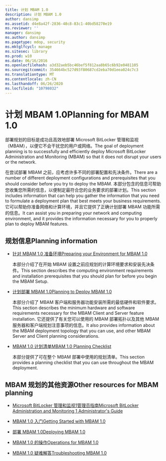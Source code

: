 ```yaml
---
title: 计划 MBAM 1.0
description: 计划 MBAM 1.0
author: dansimp
ms.assetid: d4e8a42f-2836-48c8-83c1-40bd58270e19
ms.reviewer: ''
manager: dansimp
ms.author: dansimp
ms.pagetype: mdop, security
ms.mktglfcycl: manage
ms.sitesec: library
ms.prod: w10
ms.date: 06/16/2016
ms.openlocfilehash: a3d32aeb5bc46bef5f812aa8b65c6b92e0481105
ms.sourcegitcommit: 354664bc527d93f80687cd2eba70d1eea024c7c3
ms.translationtype: MT
ms.contentlocale: zh-CN
ms.lasthandoff: 06/26/2020
ms.locfileid: "10798032"
---
```

# <span data-ttu-id="35eab-103">计划 MBAM 1.0</span><span class="sxs-lookup"><span data-stu-id="35eab-103">Planning for MBAM 1.0</span></span>


<span data-ttu-id="35eab-104">部署规划的目标是成功且高效地部署 Microsoft BitLocker 管理和监视（MBAM），以便它不会干扰您的用户或网络。</span><span class="sxs-lookup"><span data-stu-id="35eab-104">The goal of deployment planning is to successfully and efficiently deploy Microsoft BitLocker Administration and Monitoring (MBAM) so that it does not disrupt your users or the network.</span></span>

<span data-ttu-id="35eab-105">在尝试部署 MBAM 之前，应考虑许多不同的部署配置和先决条件。</span><span class="sxs-lookup"><span data-stu-id="35eab-105">There are a number of different deployment configurations and prerequisites that you should consider before you try to deploy the MBAM.</span></span> <span data-ttu-id="35eab-106">本部分包含的信息可帮助您收集您所需的信息，以便制定最符合您的业务要求的部署计划。</span><span class="sxs-lookup"><span data-stu-id="35eab-106">This section includes information that can help you gather the information that you need to formulate a deployment plan that best meets your business requirements.</span></span> <span data-ttu-id="35eab-107">它可以帮助你准备网络和计算环境，并且它提供了正确计划部署 MBAM 功能所需的信息。</span><span class="sxs-lookup"><span data-stu-id="35eab-107">It can assist you in preparing your network and computing environment, and it provides the information necessary for you to properly plan to deploy MBAM features.</span></span>

## <span data-ttu-id="35eab-108">规划信息</span><span class="sxs-lookup"><span data-stu-id="35eab-108">Planning information</span></span>


-   [<span data-ttu-id="35eab-109">针对 MBAM 1.0 准备环境</span><span class="sxs-lookup"><span data-stu-id="35eab-109">Preparing your Environment for MBAM 1.0</span></span>](preparing-your-environment-for-mbam-10.md)

    <span data-ttu-id="35eab-110">本部分介绍了在开始 MBAM 设置之前应规划的计算环境要求和安装先决条件。</span><span class="sxs-lookup"><span data-stu-id="35eab-110">This section describes the computing environment requirements and installation prerequisites that you should plan for before you begin the MBAM Setup.</span></span>

-   [<span data-ttu-id="35eab-111">计划部署 MBAM 1.0</span><span class="sxs-lookup"><span data-stu-id="35eab-111">Planning to Deploy MBAM 1.0</span></span>](planning-to-deploy-mbam-10.md)

    <span data-ttu-id="35eab-112">本部分介绍了 MBAM 客户端和服务器功能安装所需的最低硬件和软件要求。</span><span class="sxs-lookup"><span data-stu-id="35eab-112">This section describes the minimum hardware and software requirements necessary for the MBAM Client and Server feature installation.</span></span> <span data-ttu-id="35eab-113">它还提供了有关您可以使用的 MBAM 部署拓扑以及其他 MBAM 服务器和客户端规划注意事项的信息。</span><span class="sxs-lookup"><span data-stu-id="35eab-113">It also provides information about the MBAM deployment topology that you can use, and other MBAM Server and Client planning considerations.</span></span>

-   [<span data-ttu-id="35eab-114">MBAM 1.0 计划清单</span><span class="sxs-lookup"><span data-stu-id="35eab-114">MBAM 1.0 Planning Checklist</span></span>](mbam-10-planning-checklist.md)

    <span data-ttu-id="35eab-115">本部分提供了可在整个 MBAM 部署中使用的规划清单。</span><span class="sxs-lookup"><span data-stu-id="35eab-115">This section provides a planning checklist that you can use throughout the MBAM deployment.</span></span>

## <a href="" id="other-resources-for-mbam-planning-"></a><span data-ttu-id="35eab-116">MBAM 规划的其他资源</span><span class="sxs-lookup"><span data-stu-id="35eab-116">Other resources for MBAM planning</span></span>


-   [<span data-ttu-id="35eab-117">Microsoft BitLocker 管理和监视1管理员指南</span><span class="sxs-lookup"><span data-stu-id="35eab-117">Microsoft BitLocker Administration and Monitoring 1 Administrator's Guide</span></span>](index.md)

-   [<span data-ttu-id="35eab-118">MBAM 1.0 入门</span><span class="sxs-lookup"><span data-stu-id="35eab-118">Getting Started with MBAM 1.0</span></span>](getting-started-with-mbam-10.md)

-   [<span data-ttu-id="35eab-119">部署 MBAM 1.0</span><span class="sxs-lookup"><span data-stu-id="35eab-119">Deploying MBAM 1.0</span></span>](deploying-mbam-10.md)

-   [<span data-ttu-id="35eab-120">MBAM 1.0 的操作</span><span class="sxs-lookup"><span data-stu-id="35eab-120">Operations for MBAM 1.0</span></span>](operations-for-mbam-10.md)

-   [<span data-ttu-id="35eab-121">MBAM 1.0 疑难解答</span><span class="sxs-lookup"><span data-stu-id="35eab-121">Troubleshooting MBAM 1.0</span></span>](troubleshooting-mbam-10.md)

 

 





